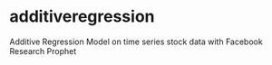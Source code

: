 # additiveregression
Additive Regression Model on time series stock data with Facebook Research Prophet
